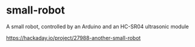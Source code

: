 # small-robot
A small robot, controlled by an Arduino and an HC-SR04 ultrasonic module

https://hackaday.io/project/27988-another-small-robot
